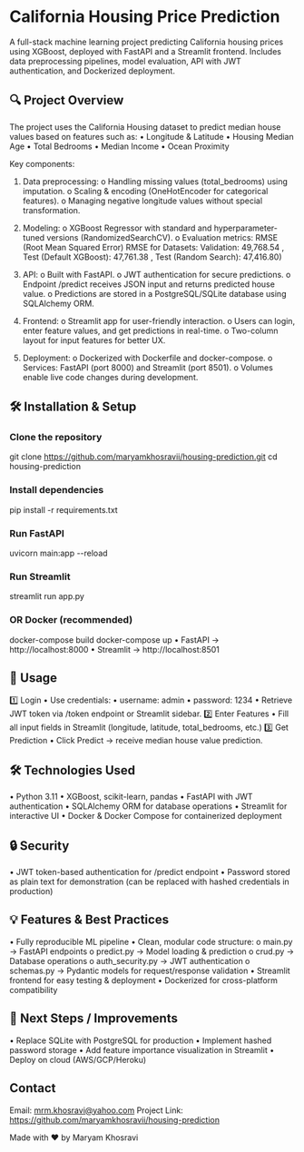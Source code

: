 # California Housing Price Prediction
A full-stack machine learning project predicting California housing prices using XGBoost, deployed with FastAPI and a Streamlit frontend. Includes data preprocessing pipelines, model evaluation, API with JWT authentication, and Dockerized deployment.
 
## 🔍 Project Overview
The project uses the California Housing dataset to predict median house values based on features such as:
•	Longitude & Latitude
•	Housing Median Age
•	Total Bedrooms
•	Median Income
•	Ocean Proximity

Key components:

1.	Data preprocessing:
o	Handling missing values (total_bedrooms) using imputation.
o	Scaling & encoding (OneHotEncoder for categorical features).
o	Managing negative longitude values without special transformation.

2.	Modeling:
o	XGBoost Regressor with standard and hyperparameter-tuned versions (RandomizedSearchCV).
o	Evaluation metrics: RMSE (Root Mean Squared Error)
RMSE for Datasets:  Validation: 49,768.54 , Test (Default XGBoost): 47,761.38 , Test (Random Search): 47,416.80)

3.	API:
o	Built with FastAPI.
o	JWT authentication for secure predictions.
o	Endpoint /predict receives JSON input and returns predicted house value.
o	Predictions are stored in a PostgreSQL/SQLite database using SQLAlchemy ORM.

4.	Frontend:
o	Streamlit app for user-friendly interaction.
o	Users can login, enter feature values, and get predictions in real-time.
o	Two-column layout for input features for better UX.

5.	Deployment:
o	Dockerized with Dockerfile and docker-compose.
o	Services: FastAPI (port 8000) and Streamlit (port 8501).
o	Volumes enable live code changes during development.
 
## 🛠️ Installation & Setup

### Clone the repository
git clone https://github.com/maryamkhosravii/housing-prediction.git
cd housing-prediction

### Install dependencies
pip install -r requirements.txt

### Run FastAPI
uvicorn main:app --reload

### Run Streamlit
streamlit run app.py

### OR Docker (recommended)
docker-compose build
docker-compose up
•	FastAPI → http://localhost:8000
•	Streamlit → http://localhost:8501
 
## 🧪 Usage
1️⃣ Login
•	Use credentials: 
•	username: admin
•	password: 1234
•	Retrieve JWT token via /token endpoint or Streamlit sidebar.
2️⃣  Enter Features
•	Fill all input fields in Streamlit (longitude, latitude, total_bedrooms, etc.)
3️⃣  Get Prediction
•	Click Predict → receive median house value prediction.
 
## 🛠️ Technologies Used
•	Python 3.11
•	XGBoost, scikit-learn, pandas
•	FastAPI with JWT authentication
•	SQLAlchemy ORM for database operations
•	Streamlit for interactive UI
•	Docker & Docker Compose for containerized deployment
 
## 🔒 Security
•	JWT token-based authentication for /predict endpoint
•	Password stored as plain text for demonstration (can be replaced with hashed credentials in production)
 
## 💡 Features & Best Practices
•	Fully reproducible ML pipeline
•	Clean, modular code structure: 
o	main.py → FastAPI endpoints
o	predict.py → Model loading & prediction
o	crud.py → Database operations
o	auth_security.py → JWT authentication
o	schemas.py → Pydantic models for request/response validation
•	Streamlit frontend for easy testing & deployment
•	Dockerized for cross-platform compatibility
 
## 🚀 Next Steps / Improvements
•	Replace SQLite with PostgreSQL for production
•	Implement hashed password storage
•	Add feature importance visualization in Streamlit
•	Deploy on cloud (AWS/GCP/Heroku)

## Contact
Email: mrm.khosravi@yahoo.com
Project Link: https://github.com/maryamkhosravii/housing-prediction

Made with ❤️ by Maryam Khosravi


